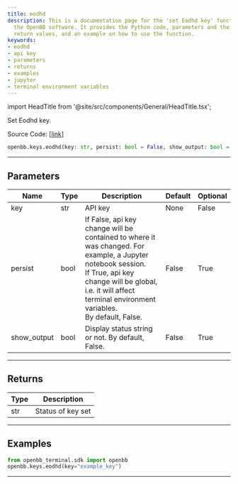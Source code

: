 ```yaml
---
title: eodhd
description: This is a documentation page for the 'set Eodhd key' functionality of
  the OpenBB software. It provides the Python code, parameters and their descriptions,
  return values, and an example on how to use the function.
keywords:
- eodhd
- api key
- parameters
- returns
- examples
- jupyter
- terminal environment variables
---
```


import HeadTitle from '@site/src/components/General/HeadTitle.tsx';

<HeadTitle title="keys.eodhd - Reference | OpenBB SDK Docs" />

Set Eodhd key.

Source Code: [[link](https://github.com/OpenBB-finance/OpenBB/tree/main/openbb_terminal/keys_model.py#L2273)]

```python
openbb.keys.eodhd(key: str, persist: bool = False, show_output: bool = False)
```

---

## Parameters

| Name | Type | Description | Default | Optional |
| ---- | ---- | ----------- | ------- | -------- |
| key | str | API key | None | False |
| persist | bool | If False, api key change will be contained to where it was changed. For example, a Jupyter notebook session.<br/>If True, api key change will be global, i.e. it will affect terminal environment variables.<br/>By default, False. | False | True |
| show_output | bool | Display status string or not. By default, False. | False | True |


---

## Returns

| Type | Description |
| ---- | ----------- |
| str | Status of key set |
---

## Examples

```python
from openbb_terminal.sdk import openbb
openbb.keys.eodhd(key="example_key")
```

---
